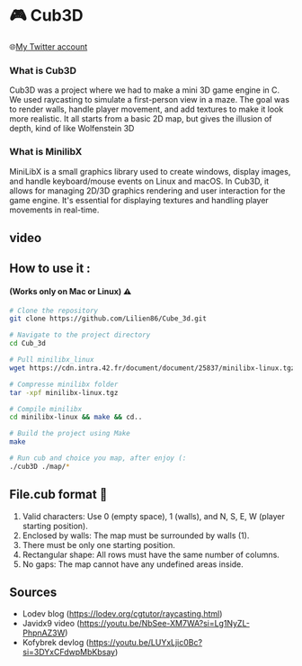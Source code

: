 # 🎮 Cub3D

🌐[My Twitter account](https://x.com/Lilien_RIG)


### What is Cub3D
Cub3D was a project where we had to make a mini 3D game engine in C. We used raycasting to simulate a first-person view in a maze. The goal was to render walls, handle player movement, and add textures to make it look more realistic. It all starts from a basic 2D map, but gives the illusion of depth, kind of like Wolfenstein 3D

### What is MinilibX
MiniLibX is a small graphics library used to create windows, display images, and handle keyboard/mouse events on Linux and macOS. In Cub3D, it allows for managing 2D/3D graphics rendering and user interaction for the game engine. It's essential for displaying textures and handling player movements in real-time.

## video

## How to use it :
#### (Works only on Mac or Linux) ⚠️

```bash
# Clone the repository
git clone https://github.com/Lilien86/Cube_3d.git

# Navigate to the project directory
cd Cub_3d

# Pull minilibx_linux
wget https://cdn.intra.42.fr/document/document/25837/minilibx-linux.tgz

# Compresse minilibx folder
tar -xpf minilibx-linux.tgz

# Compile minilibx
cd minilibx-linux && make && cd..

# Build the project using Make
make

# Run cub and choice you map, after enjoy (:
./cub3D ./map/*
```

## File.cub format 🌟
1. Valid characters: Use 0 (empty space), 1 (walls), and N, S, E, W (player starting position).
2. Enclosed by walls: The map must be surrounded by walls (1).
3. There must be only one starting position.
4. Rectangular shape: All rows must have the same number of columns.
5. No gaps: The map cannot have any undefined areas inside.

## Sources
- Lodev blog (https://lodev.org/cgtutor/raycasting.html)
- Javidx9 video (https://youtu.be/NbSee-XM7WA?si=Lg1NyZL-PhpnAZ3W)
- Kofybrek devlog (https://youtu.be/LUYxLjic0Bc?si=3DYxCFdwpMbKbsay)
